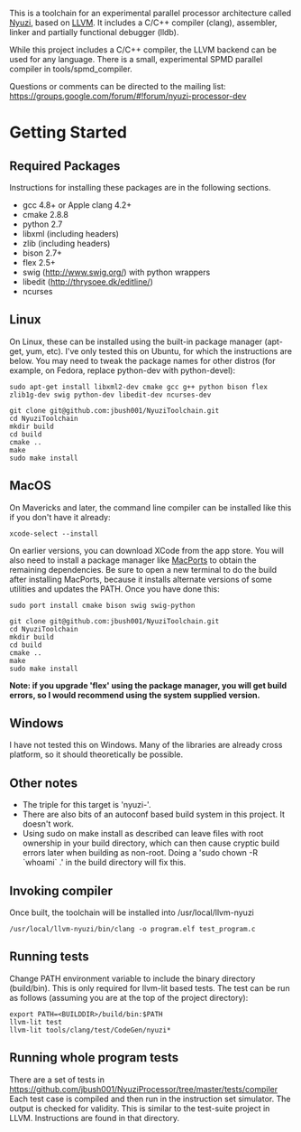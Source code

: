 This is a toolchain for an experimental parallel processor architecture 
called [Nyuzi](https://github.com/jbush001/NyuziProcessor), based on 
[LLVM](http://llvm.org/).  It includes a C/C++ compiler (clang), assembler, 
linker and partially functional debugger (lldb). 

While this project includes a C/C++ compiler, the LLVM backend can be used for 
any language.  There is a small, experimental SPMD parallel compiler in 
tools/spmd_compiler.

Questions or comments can be directed to the mailing list:
https://groups.google.com/forum/#!forum/nyuzi-processor-dev

# Getting Started

## Required Packages

Instructions for installing these packages are in the following sections.

- gcc 4.8+ or Apple clang 4.2+
- cmake 2.8.8
- python 2.7
- libxml (including headers)
- zlib (including headers)
- bison 2.7+
- flex 2.5+
- swig (http://www.swig.org/) with python wrappers
- libedit (http://thrysoee.dk/editline/)
- ncurses

## Linux 

On Linux, these can be installed using the built-in package manager (apt-get, yum, etc).
I've only tested this on Ubuntu, for which the instructions are below. You may need to
tweak the package names for other distros (for example, on Fedora, replace python-dev 
with python-devel):

    sudo apt-get install libxml2-dev cmake gcc g++ python bison flex zlib1g-dev swig python-dev libedit-dev ncurses-dev

    git clone git@github.com:jbush001/NyuziToolchain.git
    cd NyuziToolchain
    mkdir build
    cd build
    cmake ..
    make
    sudo make install

## MacOS

On Mavericks and later, the command line compiler can be installed like this
if you don't have it already:

    xcode-select --install
    
On earlier versions, you can download XCode from the app store.  You will
also need to install a package manager like [MacPorts](https://www.macports.org/)
to obtain the remaining dependencies. Be sure to open a new terminal to do the
build after installing MacPorts, because it installs alternate versions of some
utilities and updates the PATH. Once you have done this:

    sudo port install cmake bison swig swig-python

    git clone git@github.com:jbush001/NyuziToolchain.git
    cd NyuziToolchain
    mkdir build
    cd build
    cmake ..
    make
    sudo make install

**Note: if you upgrade 'flex' using the package manager, you will get build
errors, so I would recommend using the system supplied version.**

## Windows

I have not tested this on Windows. Many of the libraries are already cross platform, 
so it should theoretically be possible.

## Other notes

* The triple for this target is 'nyuzi-'.
* There are also bits of an autoconf based build system in this project.  It doesn't work.
* Using sudo on make install as described can leave files with root ownership in your build directory, which can then cause cryptic build errors later when building as non-root.  Doing a 'sudo chown -R &#x60;whoami&#x60; .' in the build directory will fix this.

## Invoking compiler

Once built, the toolchain will be installed into /usr/local/llvm-nyuzi

    /usr/local/llvm-nyuzi/bin/clang -o program.elf test_program.c 

## Running tests

Change PATH environment variable to include the binary directory (build/bin). This is only required 
for llvm-lit based tests. The test can be run as follows (assuming you are at the top of the project 
directory):

```
export PATH=<BUILDDIR>/build/bin:$PATH
llvm-lit test
llvm-lit tools/clang/test/CodeGen/nyuzi*
```

## Running whole program tests

There are a set of tests in https://github.com/jbush001/NyuziProcessor/tree/master/tests/compiler
Each test case is compiled and then run in the instruction set simulator.
The output is checked for validity. This is similar to the test-suite project
in LLVM. Instructions are found in that directory.
